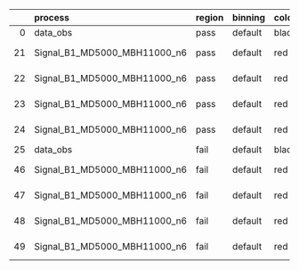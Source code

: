 |    | process                      | region   | binning   | color   | process_type   |   scale | variation   | source_filename                                                       | source_histname    | alias                        | title     |   combine_idx |     lnN |   shapes | syst_type   | direction   | variation_alias   |
|---:|:-----------------------------|:---------|:----------|:--------|:---------------|--------:|:------------|:----------------------------------------------------------------------|:-------------------|:-----------------------------|:----------|--------------:|--------:|---------:|:------------|:------------|:------------------|
|  0 | data_obs                     | pass     | default   | black   | DATA           |       1 | nominal     | ./histograms_for_2DAlphabet_v18//BH_Data.root                         | hpass              | Data                         | Data      |           nan | nan     |      nan | nan         | nan         | nan               |
| 21 | Signal_B1_MD5000_MBH11000_n6 | pass     | default   | red     | SIGNAL         |       1 | lumi        | ./histograms_for_2DAlphabet_v18//BH_Signal_B1_MD5000_MBH11000_n6.root | hpass              | Signal_B1_MD5000_MBH11000_n6 | BH signal |           nan |   1.016 |      nan | lnN         | nan         | nan               |
| 22 | Signal_B1_MD5000_MBH11000_n6 | pass     | default   | red     | SIGNAL         |       1 | SVM         | ./histograms_for_2DAlphabet_v18//BH_Signal_B1_MD5000_MBH11000_n6.root | hpass_SVMsyst_up   | Signal_B1_MD5000_MBH11000_n6 | BH signal |           nan | nan     |        1 | shapes      | Up          | SVMsyst           |
| 23 | Signal_B1_MD5000_MBH11000_n6 | pass     | default   | red     | SIGNAL         |       1 | SVM         | ./histograms_for_2DAlphabet_v18//BH_Signal_B1_MD5000_MBH11000_n6.root | hpass_SVMsyst_down | Signal_B1_MD5000_MBH11000_n6 | BH signal |           nan | nan     |        1 | shapes      | Down        | SVMsyst           |
| 24 | Signal_B1_MD5000_MBH11000_n6 | pass     | default   | red     | SIGNAL         |       1 | nominal     | ./histograms_for_2DAlphabet_v18//BH_Signal_B1_MD5000_MBH11000_n6.root | hpass              | Signal_B1_MD5000_MBH11000_n6 | BH signal |           nan | nan     |      nan | nan         | nan         | nan               |
| 25 | data_obs                     | fail     | default   | black   | DATA           |       1 | nominal     | ./histograms_for_2DAlphabet_v18//BH_Data.root                         | hfail              | Data                         | Data      |           nan | nan     |      nan | nan         | nan         | nan               |
| 46 | Signal_B1_MD5000_MBH11000_n6 | fail     | default   | red     | SIGNAL         |       1 | lumi        | ./histograms_for_2DAlphabet_v18//BH_Signal_B1_MD5000_MBH11000_n6.root | hfail              | Signal_B1_MD5000_MBH11000_n6 | BH signal |           nan |   1.016 |      nan | lnN         | nan         | nan               |
| 47 | Signal_B1_MD5000_MBH11000_n6 | fail     | default   | red     | SIGNAL         |       1 | SVM         | ./histograms_for_2DAlphabet_v18//BH_Signal_B1_MD5000_MBH11000_n6.root | hfail_SVMsyst_up   | Signal_B1_MD5000_MBH11000_n6 | BH signal |           nan | nan     |        1 | shapes      | Up          | SVMsyst           |
| 48 | Signal_B1_MD5000_MBH11000_n6 | fail     | default   | red     | SIGNAL         |       1 | SVM         | ./histograms_for_2DAlphabet_v18//BH_Signal_B1_MD5000_MBH11000_n6.root | hfail_SVMsyst_down | Signal_B1_MD5000_MBH11000_n6 | BH signal |           nan | nan     |        1 | shapes      | Down        | SVMsyst           |
| 49 | Signal_B1_MD5000_MBH11000_n6 | fail     | default   | red     | SIGNAL         |       1 | nominal     | ./histograms_for_2DAlphabet_v18//BH_Signal_B1_MD5000_MBH11000_n6.root | hfail              | Signal_B1_MD5000_MBH11000_n6 | BH signal |           nan | nan     |      nan | nan         | nan         | nan               |